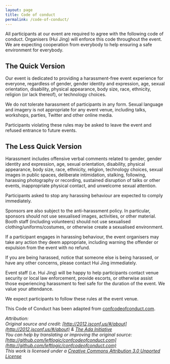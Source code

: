 ```yaml
---
layout: page
title: Code of conduct
permalink: /code-of-conduct/
---
```

All participants at our event are required to agree with the following code of conduct. Organisers (Hui Jing) will enforce this code throughout the event. We are expecting cooperation from everybody to help ensuring a safe environment for everybody.

## The Quick Version

Our event is dedicated to providing a harassment-free event experience for everyone, regardless of gender, gender identity and expression, age, sexual orientation, disability, physical appearance, body size, race, ethnicity, religion (or lack thereof), or technology choices.

We do not tolerate harassment of participants in any form. Sexual language and imagery is not appropriate for any event venue, including talks, workshops, parties, Twitter and other online media.

Participants violating these rules may be asked to leave the event and refused entrance to future events.

## The Less Quick Version

Harassment includes offensive verbal comments related to gender, gender identity and expression, age, sexual orientation, disability, physical appearance, body size, race, ethnicity, religion, technology choices, sexual images in public spaces, deliberate intimidation, stalking, following, harassing photography or recording, sustained disruption of talks or other events, inappropriate physical contact, and unwelcome sexual attention.

Participants asked to stop any harassing behaviour are expected to comply immediately.

Sponsors are also subject to the anti-harassment policy. In particular, sponsors should not use sexualised images, activities, or other material. Booth staff (including volunteers) should not use sexualised clothing/uniforms/costumes, or otherwise create a sexualised environment.

If a participant engages in harassing behaviour, the event organisers may take any action they deem appropriate, including warning the offender or expulsion from the event with no refund.

If you are being harassed, notice that someone else is being harassed, or have any other concerns, please contact Hui Jing immediately.

Event staff (i.e. Hui Jing) will be happy to help participants contact venue security or local law enforcement, provide escorts, or otherwise assist those experiencing harassment to feel safe for the duration of the event. We value your attendance.

We expect participants to follow these rules at the event venue.

This Code of Conduct has been adapted from [confcodeofconduct.com](http://confcodeofconduct.com/).

<em>Attribution:  
Original source and credit: [http://2012.jsconf.us/#/about](http://2012.jsconf.us/#/about) & [The Ada Initiative](http://geekfeminism.wikia.com/wiki/Conference_anti-harassment/Policy)  
You can help by translating or improving the original source: [http://github.com/leftlogic/confcodeofconduct.com](http://github.com/leftlogic/confcodeofconduct.com)  
This work is licensed under a [Creative Commons Attribution 3.0 Unported License](http://creativecommons.org/licenses/by/3.0/deed.en_US)</em>

